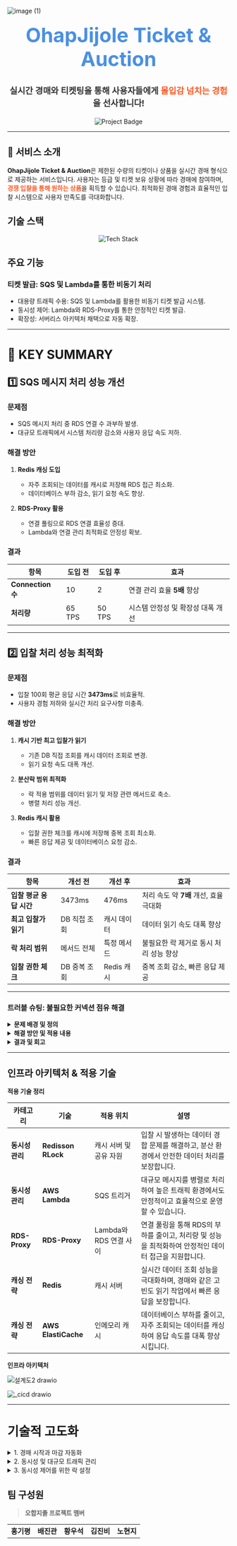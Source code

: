 
![image (1)](https://github.com/user-attachments/assets/ddf9ae1f-c33e-4b31-8da7-8919dd9d540d)

<h1 align="center" style="font-size: 2.8rem; font-weight: bold; color: #4A90E2; margin-top: 20px;">
   OhapJijole Ticket & Auction 
</h1>

<p align="center" style="font-family: 'Segoe UI', Tahoma, Geneva, Verdana, sans-serif; font-size: 1.2rem; color: #333;">
  <strong>실시간 경매와 티켓팅을 통해 사용자들에게 <span style="color: #FF5722;">몰입감 넘치는 경험</span>을 선사합니다!</strong>
</p>

<div align="center" style="margin-top: 20px;">
  <img src="https://img.shields.io/badge/PROJECT-OhapJijole-blue?style=for-the-badge&logo=appveyor" alt="Project Badge">
</div>

---

## 🏁 **서비스 소개**
<div>
    <strong>OhapJijole Ticket & Auction</strong>은 제한된 수량의 티켓이나 상품을 실시간 경매 형식으로 제공하는 서비스입니다.  
    사용자는 등급 및 티켓 보유 상황에 따라 경매에 참여하며, <span style="color: #FF5722; font-weight: bold;">경쟁 입찰을 통해 원하는 상품</span>을 획득할 수 있습니다.  
    최적화된 경매 경험과 효율적인 입찰 시스템으로 사용자 만족도를 극대화합니다.

</div>

## **기술 스택**

<div align="center">
  <img src="https://skillicons.dev/icons?i=java,spring,mysql,aws,docker,githubactions,redis" alt="Tech Stack" />
</div>

##  **주요 기능**

### **티켓 발급: SQS 및 Lambda를 통한 비동기 처리**

<div>
  <ul>
    <li> 대용량 트래픽 수용: SQS 및 Lambda를 활용한 비동기 티켓 발급 시스템.</li>
    <li> 동시성 제어: Lambda와 RDS-Proxy를 통한 안정적인 티켓 발급.</li>
    <li> 확장성: 서버리스 아키텍처 채택으로 자동 확장.</li>
  </ul>
</div>

---

# 🔑 **KEY SUMMARY**
## **1️⃣ SQS 메시지 처리 성능 개선**
### **문제점**
- SQS 메시지 처리 중 RDS 연결 수 과부하 발생.
- 대규모 트래픽에서 시스템 처리량 감소와 사용자 응답 속도 저하.

### **해결 방안**
1. **Redis 캐싱 도입**  
   - 자주 조회되는 데이터를 캐시로 저장해 RDS 접근 최소화.  
   - 데이터베이스 부하 감소, 읽기 요청 속도 향상.

2. **RDS-Proxy 활용**  
   - 연결 풀링으로 RDS 연결 효율성 증대.  
   - Lambda와 연결 관리 최적화로 안정성 확보.


### **결과**
| **항목**          | **도입 전** | **도입 후** | **효과**                          |
|-------------------|------------|------------|-----------------------------------|
| **Connection 수** | 10         | 2          | 연결 관리 효율 **5배** 향상       |
| **처리량**        | 65 TPS     | 50 TPS     | 시스템 안정성 및 확장성 대폭 개선 |

---

## **2️⃣ 입찰 처리 성능 최적화** 

### **문제점**
- 입찰 100회 평균 응답 시간 **3473ms**로 비효율적.  
- 사용자 경험 저하와 실시간 처리 요구사항 미충족.



### **해결 방안**
1. **캐시 기반 최고 입찰가 읽기**  
   - 기존 DB 직접 조회를 캐시 데이터 조회로 변경.  
   - 읽기 요청 속도 대폭 개선.

2. **분산락 범위 최적화**  
   - 락 적용 범위를 데이터 읽기 및 저장 관련 메서드로 축소.  
   - 병렬 처리 성능 개선.

3. **Redis 캐시 활용**  
   - 입찰 권한 체크를 캐시에 저장해 중복 조회 최소화.  
   - 빠른 응답 제공 및 데이터베이스 요청 감소.



### **결과**
| **항목**               | **개선 전**  | **개선 후**   | **효과**                                  |
|------------------------|--------------|---------------|-------------------------------------------|
| **입찰 평균 응답 시간**     | 3473ms       | 476ms         | 처리 속도 약 **7배** 개선, 효율 극대화    |
| **최고 입찰가 읽기**   | DB 직접 조회  | 캐시 데이터    | 데이터 읽기 속도 대폭 향상                |
| **락 처리 범위**       | 메서드 전체   | 특정 메서드    | 불필요한 락 제거로 동시 처리 성능 향상     |
| **입찰 권한 체크**     | DB 중복 조회  | Redis 캐시     | 중복 조회 감소, 빠른 응답 제공             |

---
### **트러블 슈팅: 불필요한 커넥션 점유 해결**

<details>
  <summary><strong> 문제 배경 및 정의</strong></summary>
  <h3> 배경</h3>
  <p>대규모 데이터 처리 중 <strong>RDS</strong>에서 불필요한 연결 점유가 발생하였습니다.</p>
  <p>연결 제한 초과로 인해 데이터 처리 지연 문제가 발생하였습니다.</p>

  <h3>문제</h3>
  <ul>
    <li>RDS 연결 수를 확장하려 했으나, RDS 버전의 최대 연결 제한으로 한계 발생.</li>
    <li>과도한 연결 점유로 인해 <strong>성능 저하 및 장애</strong>가 발생.</li>
  </ul>
</details>

<details>
  <summary><strong> 해결 방안 및 적용 내용</strong></summary>
  <h3> 해결 방안</h3>
  <ol>
    <li>
      <strong>RDS Proxy 활용:</strong>
      <ul>
        <li>RDS Proxy를 통해 <strong>연결 재활용 및 최적화</strong>.</li>
        <li>테스트 시 Gradual Ramp-Up 방식을 적용해 <strong>RAM 사용량</strong>을 조절.</li>
      </ul>
    </li>
    <li>
      <strong>HikariCP 설정:</strong>
      <ul>
        <li>Spring Boot에서 HikariCP를 사용해 <strong>최대/최소 연결 값</strong> 조정.</li>
        <li>
          주요 설정:
          <ul>
            <li><code>maximumPoolSize</code>: 최대 연결 수 제한 설정.</li>
            <li><code>minimumIdle</code>: 최소 연결 수를 설정해 불필요한 연결 감소.</li>
          </ul>
        </li>
      </ul>
    </li>
  </ol>

  <h3> 적용 내용</h3>
  <ul>
    <li>
      <strong>RDS Proxy:</strong>
      <ul>
        <li>기존 연결을 재활용하여 <strong>연결 풀 고갈 방지</strong>.</li>
        <li>연결 관리 효율성을 대폭 개선.</li>
      </ul>
    </li>
    <li>
      <strong>HikariCP:</strong>
      <ul>
        <li><strong>최적 연결 수 관리</strong>로 성능 향상.</li>
        <li>연결 점유 최소화로 리소스 낭비 감소.</li>
      </ul>
    </li>
  </ul>
</details>

<details>
  <summary><strong> 결과 및 회고</strong></summary>
  <h3>결과</h3>
  <ul>
    <li>
      <strong>RDS Proxy:</strong>
      <ul>
        <li>연결 풀 효율성 증가.</li>
        <li>대규모 트래픽 처리 시 <strong>안정성 확보</strong>.</li>
      </ul>
    </li>
    <li>
      <strong>HikariCP:</strong>
      <ul>
        <li>연결 점유 문제 완화.</li>
        <li>처리 속도 약 <strong>30%</strong> 향상 및 오류 발생 빈도 <strong>0%</strong> 달성.</li>
      </ul>
    </li>
  </ul>

  <h3> 회고</h3>
  <ul>
    <li>
      <strong>장점:</strong>
      <ul>
        <li>RDS Proxy는 연결 재활용과 안정성 측면에서 매우 유용.</li>
        <li>HikariCP는 설정 변경만으로 빠른 성능 최적화 가능.</li>
      </ul>
    </li>
    <li>
      <strong>단점:</strong>
      <ul>
        <li>RDS Proxy 설정 시 AWS Console 및 권한 관리에 추가 시간이 소요.</li>
        <li>테스트 환경에서는 RAM 사용량 증가로 리소스 관리 필요.</li>
      </ul>
    </li>
  </ul>
</details>

---

## **인프라 아키텍처 & 적용 기술**

 **적용 기술 정리**

| **카테고리**       |  **기술**                          | **적용 위치**           |  **설명**                                                                                 |
|----------------------|-------------------------------------|--------------------------|-------------------------------------------------------------------------------------------|
|  **동시성 관리**   |  **Redisson RLock**               | 캐시 서버 및 공유 자원     | 입찰 시 발생하는 데이터 경합 문제를 해결하고, 분산 환경에서 안전한 데이터 처리를 보장합니다.          |
|  **동시성 관리**   |  **AWS Lambda**                   | SQS 트리거                | 대규모 메시지를 병렬로 처리하여 높은 트래픽 환경에서도 안정적이고 효율적으로 운영할 수 있습니다.          |
|  **RDS-Proxy**     |  **RDS-Proxy**                   | Lambda와 RDS 연결 사이    | 연결 풀링을 통해 RDS의 부하를 줄이고, 처리량 및 성능을 최적화하여 안정적인 데이터 접근을 지원합니다.      |
|  **캐싱 전략**    |  **Redis**                       | 캐시 서버                  | 실시간 데이터 조회 성능을 극대화하며, 경매와 같은 고빈도 읽기 작업에서 빠른 응답을 보장합니다.            |
|  **캐싱 전략**    |  **AWS ElastiCache**             | 인메모리 캐시              | 데이터베이스 부하를 줄이고, 자주 조회되는 데이터를 캐싱하여 응답 속도를 대폭 향상시킵니다.                |

**인프라 아키텍처**

![설계도2 drawio](https://github.com/user-attachments/assets/b56f404f-6ce2-4cd6-a556-76645b791d25)


![_cicd drawio](https://github.com/user-attachments/assets/cd915739-8e56-42d3-b270-556f4da20e32)

---

# 기술적 고도화

<details>
<summary>1. 경매 시작과 마감 자동화</summary>

### 기능 개요
- 경매의 시작시간과 마감시간을 현재시간과 비교하여 정확한 시간에 상태를 자동으로 변경.

### 주요 로직
- 생성된 경매들의 시작시간과 마감시간을 비교하여 상태를 정확히 변경.
- Lambda를 활용하여 상태 자동화.

### 배경
- 경매의 시작과 마감을 실시간으로 진행할 필요가 있었고, 정확한 시간에 상태 변경이 요구됨.

### 요구사항
- 정확한 시간에 경매의 시작과 마감이 이루어져야 하며, 일관성 있게 작동해야 함.

### 선택지
1. **Spring Boot의 `@Scheduled` 사용**:
   - 로컬 프로젝트에서 1분마다 DB를 수정.
2. **AWS EventBridge Scheduler 사용**:
   - Lambda 함수를 일정 시간마다 호출.

### 의사결정
- **EventBridge Scheduler 선택 이유**:
  - 정확한 트리거 시점과 실패 시 재시도 가능.
  - 여러 인스턴스에서 중복 실행 방지.
  - 예약 작업 실행 수에 따른 비용 절감.

### 성능 개선 및 코드 개선 요약
- Lambda 코드의 경매 상태 변화를 멀티스레드 병렬 실행으로 변경.

### 문제 정의
- 기존 단일 스레드 작업으로 인해 처리 속도가 느림.

### 가설
- 주기적인 데이터베이스 호출과 비효율적인 쿼리 호출로 성능 저하 발생 가능.

### 해결 방안
1. **문제 해결 의사결정**:
   - 시작과 마감 쿼리를 하나로 합쳐 DB 호출을 줄임.
   - 단일 스레드에서 멀티스레드로 병렬 실행 변경.
2. **해결 과정**:
   - 데이터베이스 호출을 두 번에서 한 번으로 줄여 리소스 낭비 제거.
   - ThreadPool을 사용해 최대 10개의 스레드로 병렬 실행 가능.

### 해결 완료
- **결과**:
  - 병렬 실행으로 평균 처리 속도가 15초에서 5~10초로 단축.
- **전후 데이터 비교**:
  - 성능 개선 전: 평균 15초 소요.
  - 성능 개선 후: 평균 5~10초 소요.

    
</details>

<details>
<summary>2. 동시성 및 대규모 트래픽 관리</summary>

### 기능 개요
- SQS 및 Lambda 기반의 티켓 구매 대기열 시스템 구현.

### 주요 로직
1. SQS로 대규모 요청 분산 처리.
2. Lambda를 활용한 효율적 대기열 데이터 처리.
3. RDS Proxy를 통한 DB 연결 효율화.

### 선택지
1. Lambda + SQS 배치 사이즈 최적화.
2. Redis 기반 메모리 캐싱.

### 의사결정
- Lambda와 SQS 최적화를 통해 트래픽 처리 안정성 확보.

### 성능 개선
- 변경 전: SQS 단일 호출로 성능 저하.
- 변경 후: SQS와 Lambda 최적화로 속도 개선.
</details>
<details>
<summary>3. 동시성 제어를 위한 락 설정</summary>

### 주요 로직
동시성 제어를 위한 락 설정

### 선택지
1. 비관적 락
2. 함수형 분산 락 : 전역락 방식
3. 메서드 분리후 aop 형태 분산 락

### 의사결정
1. 비관적 락 vs 분산 락  
    - 비관적 락을 했을 시에는 DB에 직접 조회가 되기 때문에 실행이 끝나는데 시간이 어느 정도 소요  
    - Redis의 인메모리 DB를 사용하여 DB에 가해지는 부하를 줄이므로서 실행이 완료되는 데까지의 소요 시간을 비교하고 더 빠르다는 것을 확인  

2. 함수형 분산 락 vs AOP 형태 분산 락  
    - 유저 100명이 입찰을 100개의 평균 속도를 기준으로 속도 비교 결과 AOP 속도가 빨라서 선택  
        - 함수형 분산 락 : 평균 2800ms → 평균 1418ms  
        - 메서드 분리 : 평균 2800ms → 평균 609ms  

</details>

## **팀 구성원**

> **오합지졸 프로젝트 멤버**

<div align="center">
  <table>
    <tr>
      <td align="center">
        <b>홍기평</b><br>
      </td>
      <td align="center">
        <b>배진관</b><br>
      </td>
      <td align="center">
        <b>황우석</b><br>
      </td>
      <td align="center">
        <b>김진비</b><br>
      </td>
      <td align="center">
        <b>노현지</b><br>
      </td>
    </tr>
  </table>
</div>
